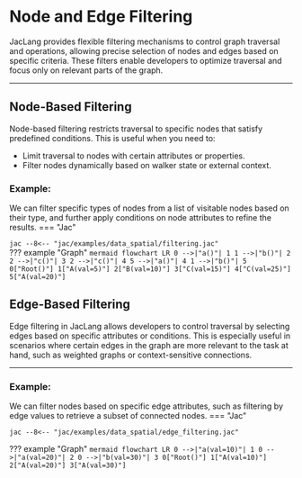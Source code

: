 # Node and Edge Filtering

JacLang provides flexible filtering mechanisms to control graph traversal and operations, allowing precise selection of nodes and edges based on specific criteria. These filters enable developers to optimize traversal and focus only on relevant parts of the graph.

---

## Node-Based Filtering

Node-based filtering restricts traversal to specific nodes that satisfy predefined conditions. This is useful when you need to:

- Limit traversal to nodes with certain attributes or properties.
- Filter nodes dynamically based on walker state or external context.

### Example:

We can filter specific types of nodes from a list of visitable nodes based on their type, and further apply conditions on node attributes to refine the results.
=== "Jac"
    <div class="code-block">
    ```jac
    --8<-- "jac/examples/data_spatial/filtering.jac"
    ```
    </div>
??? example "Graph"
    ```mermaid
    flowchart LR
    0 -->|"a()"| 1
    1 -->|"b()"| 2
    2 -->|"c()"| 3
    2 -->|"c()"| 4
    5 -->|"a()"| 4
    1 -->|"b()"| 5
    0["Root()"]
    1["A(val=5)"]
    2["B(val=10)"]
    3["C(val=15)"]
    4["C(val=25)"]
    5["A(val=20)"]
    ```

## Edge-Based Filtering

Edge filtering in JacLang allows developers to control traversal by selecting edges based on specific attributes or conditions. This is especially useful in scenarios where certain edges in the graph are more relevant to the task at hand, such as weighted graphs or context-sensitive connections.

---

### Example:
We can filter nodes based on specific edge attributes, such as filtering by edge values to retrieve a subset of connected nodes.
=== "Jac"
    <div class="code-block">
    ```jac
    --8<-- "jac/examples/data_spatial/edge_filtering.jac"
    ```
    </div>

??? example "Graph"
    ```mermaid
    flowchart LR
    0 -->|"a(val=10)"| 1
    0 -->|"a(val=20)"| 2
    0 -->|"b(val=30)"| 3
    0["Root()"]
    1["A(val=10)"]
    2["A(val=20)"]
    3["A(val=30)"]
    ```